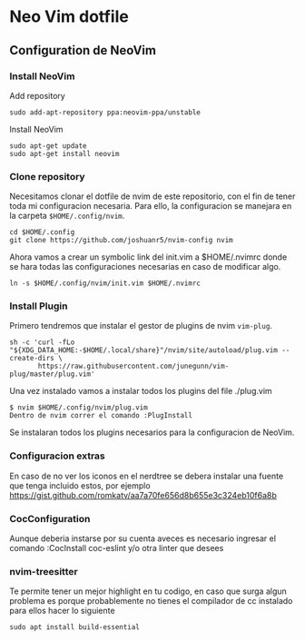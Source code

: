 # Neo Vim dotfile

## Configuration de NeoVim

### Install NeoVim

Add repository

```shell
sudo add-apt-repository ppa:neovim-ppa/unstable
```

Install NeoVim

```shell
sudo apt-get update
sudo apt-get install neovim
```

### Clone repository

Necesitamos clonar el dotfile de nvim de este repositorio, con el fin de tener toda mi configuracion necesaria. Para ello, la configuracion se manejara en la carpeta `$HOME/.config/nvim`.

```shell
cd $HOME/.config
git clone https://github.com/joshuanr5/nvim-config nvim
```

Ahora vamos a crear un symbolic link del init.vim a $HOME/.nvimrc donde se hara todas las configuraciones necesarias en caso de modificar algo.

```shell
ln -s $HOME/.config/nvim/init.vim $HOME/.nvimrc
```

### Install Plugin

Primero tendremos que instalar el gestor de plugins de nvim `vim-plug`.

```shell
sh -c 'curl -fLo "${XDG_DATA_HOME:-$HOME/.local/share}"/nvim/site/autoload/plug.vim --create-dirs \
       https://raw.githubusercontent.com/junegunn/vim-plug/master/plug.vim'
```

Una vez instalado vamos a instalar todos los plugins del file ./plug.vim

```shell
$ nvim $HOME/.config/nvim/plug.vim
Dentro de nvim correr el comando :PlugInstall
```

Se instalaran todos los plugins necesarios para la configuracion de NeoVim.

### Configuracion extras

En caso de no ver los iconos en el nerdtree se debera instalar una fuente que tenga incluido estos, por ejemplo https://gist.github.com/romkatv/aa7a70fe656d8b655e3c324eb10f6a8b

### CocConfiguration

Aunque deberia instarse por su cuenta aveces es necesario ingresar el comando :CocInstall coc-eslint y/o otra linter que desees

### nvim-treesitter

Te permite tener un mejor highlight en tu codigo, en caso que surga algun problema es porque probablemente no tienes el compilador de cc instalado para ellos hacer lo siguiente

```shell
sudo apt install build-essential
```
